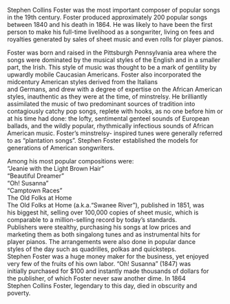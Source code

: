 Stephen Collins Foster was the most important composer of popular songs in the 19th century. Foster produced approximately 200 popular songs between 1840 and his death in 1864. He was likely to have been the first person to make his full-time livelihood as a songwriter, living on fees and royalties generated by sales of sheet music and even rolls for player pianos.

Foster was born and raised in the Pittsburgh Pennsylvania area where the songs were dominated by the musical styles of the English and in a smaller part, the Irish. This style of music was thought to be a mark of gentility by upwardly mobile Caucasian Americans. Foster also incorporated the midcentury American styles derived from the Italians  
and Germans, and drew with a degree of expertise on the African American styles, inauthentic as they were at the time, of minstrelsy. He brilliantly assimilated the music of two predominant sources of tradition into contagiously catchy pop songs, replete with hooks, as no one before him or at his time had done: the lofty, sentimental genteel sounds of European ballads, and the wildly popular, rhythmically infectious sounds of African American music. Foster’s minstrelsy- inspired tunes were generally referred to as “plantation songs”. Stephen Foster established the models for generations of American songwriters.

Among his most popular compositions were:  
“Jeanie with the Light Brown Hair”  
“Beautiful Dreamer”  
“Oh! Susanna”  
“Camptown Races”  
The Old Folks at Home  
The Old Folks at Home (a.k.a.“Swanee River”), published in 1851, was  
his biggest hit, selling over 100,000 copies of sheet music, which is  
comparable to a million-selling record by today’s standards.  
Publishers were stealthy, purchasing his songs at low prices and  
marketing them as both singalong tunes and as instrumental hits for  
player pianos. The arrangements were also done in popular dance  
styles of the day such as quadrilles, polkas and quicksteps.  
Stephen Foster was a huge money maker for the business, yet enjoyed  
very few of the fruits of his own labor. “Oh! Susanna” (1847) was  
initially purchased for $100 and instantly made thousands of dollars for  
the publisher, of which Foster never saw another dime. In 1864  
Stephen Collins Foster, legendary to this day, died in obscurity and  
poverty.
